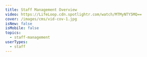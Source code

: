 ```yaml
---
title: Staff Management Overview
video: https://LifeLoop.cdn.spotlightr.com/watch/MTMyNTY5MQ==
cover: /images/cms/vid-cov-1.jpg
isNew: false
isMobile: false
topics:
  - staff-management
userTypes:
  - staff
---
```

